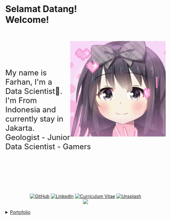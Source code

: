 <div style="text-align: left;">
  <h1>
    <br>
    Selamat Datang! <br>
	Welcome!
    <br>
  </h1>
</div>


</br>
<p>
	<img hight="500" width="300" alt="GIF2" align="right" src="assets/love.gif">
</br>
</br>
</br>
</br>
</br>
	<font size="5">
	My name is Farhan, I'm a Data Scientist📝. <br>
	I'm From Indonesia and currently stay in Jakarta. <br>
	Geologist - Junior Data Scientist - Gamers <br>
	</font>

</br>
</br>
</br>
</br>
</br>
</br>
</br>
</p>

<p align="center">	
	<a href="https://github.com/burjoawl"><img src="https://img.shields.io/badge/GitHub-636e72?style=flat-square" alt="GitHub"></a>
	<a href="https://www.linkedin.com/in/farhan-salimuddin"><img src="https://img.shields.io/badge/LinkedIn-0984e3?style=flat-square" alt="LinkedIn"></a>
	<a href="https://burjoawl.github.io/cv"><img src="https://img.shields.io/badge/Curriculum Vitae-8A2BE2?style=flat-square" alt="Curriculum Vitae"></a>
	<a href="https://unsplash.com/@farhnsalimuddin"><img src="https://img.shields.io/badge/Unsplash-000?style=flat-square" alt="Unsplash"></a> <br>
	<a href="https://u8views.com/github/burjoawl"><img src="https://u8views.com/api/v1/github/profiles/54223308/views/day-week-month-total-count.svg"></a>
</p>


<details>
<summary>
  <a align="center" href="https://github.com/burjoawl/Burrs_Portofolio">Portofolio</a>
</summary>

- [Projects](https://github.com/burjoawl/Burrs_Portofolio/tree/main/Projects)
	+ [Prosper Loan](https://github.com/burjoawl/H8-TalentFairV7-ProsperLoanDataset)
	+ [Jakarta Flood](https://github.com/burjoawl/Burrs_Portofolio/tree/main/Projects/Jakarta%20Flood)
	+ [Windows Store](https://github.com/burjoawl/Burrs_Portofolio/tree/main/Projects/Windows%20Store)
- [Some Assignment](https://github.com/burjoawl/Burrs_Portofolio/tree/main/Assignments)
	+ [Cosine Similarity](https://github.com/burjoawl/Burrs_Portofolio/tree/main/Assignments/Cosine%20Similarity)
    + [Covid Indonesia](https://github.com/burjoawl/Burrs_Portofolio/tree/main/Assignments/Covid%20Indonesia)
    + [Lithium Ion](https://github.com/burjoawl/Burrs_Portofolio/tree/main/Assignments/Lithium%20Ion)
	+ [TDS Landfill](https://github.com/burjoawl/Burrs_Portofolio/tree/main/Assignments/TDS%20Landfill)
	+ [The Look](https://github.com/burjoawl/Burrs_Portofolio/tree/main/Assignments/The%20Look)
- Side Project
	+ [Discord Bot](https://github.com/burjoawl/Discord_Bot)


</details>
<br>



<!--
**burjoawl/burjoawl** is a ✨ _special_ ✨ repository because its `README.md` (this file) appears on your GitHub profile.

Here are some ideas to get you started:

- 🔭 I’m currently working on ...
- 🌱 I’m currently learning ...
- 👯 I’m looking to collaborate on ...
- 🤔 I’m looking for help with ...
- 💬 Ask me about ...
- 📫 How to reach me: ...
- 😄 Pronouns: ...
- ⚡ Fun fact: ...
-->

